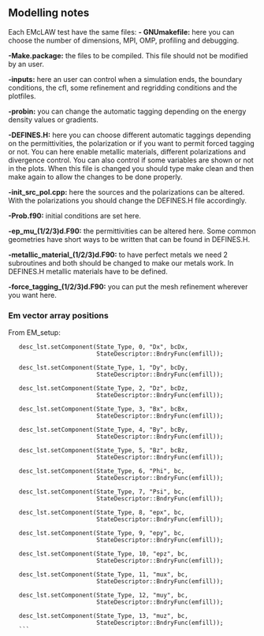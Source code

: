## Modelling notes

Each EMcLAW test have the same files:
**- GNUmakefile:** here you can choose the number of dimensions, MPI, OMP, profiling and debugging.

**-Make.package:** the files to be compiled. This file should not be modified by an user.

**-inputs:** here an user can control when a simulation ends, the boundary conditions, the cfl, some refinement and regridding conditions and the plotfiles.

**-probin:** you can change the automatic tagging depending on the energy density values or gradients.

**-DEFINES.H:** here you can choose different automatic taggings depending on the permittivities, the polarization or if you want to permit forced tagging or not.
You can here enable metallic materials, different polarizations and divergence control. You can also control if some variables are shown or not in the plots. When this file is changed you should type make clean and then make again to allow the changes to be done properly.

**-init_src_pol.cpp:** here the sources and the polarizations can be altered. With the polarizations you should change the DEFINES.H file accordingly.

**-Prob.f90:** initial conditions are set here.

**-ep_mu_(1/2/3)d.F90:** the permittivities can be altered here. Some common geometries have short ways to be written that can be found in DEFINES.H.

**-metallic_material_(1/2/3)d.F90:** to have perfect metals we need 2 subroutines and both should be changed to make our metals work. In DEFINES.H metallic materials have to be defined.

**-force_tagging_(1/2/3)d.F90:** you can put the mesh refinement wherever you want here.

### Em vector array positions
 
 From EM_setup: 
 ```
    desc_lst.setComponent(State_Type, 0, "Dx", bcDx,
                          StateDescriptor::BndryFunc(emfill));

    desc_lst.setComponent(State_Type, 1, "Dy", bcDy,
                          StateDescriptor::BndryFunc(emfill));

    desc_lst.setComponent(State_Type, 2, "Dz", bcDz,
                          StateDescriptor::BndryFunc(emfill));

    desc_lst.setComponent(State_Type, 3, "Bx", bcBx,
                          StateDescriptor::BndryFunc(emfill));

    desc_lst.setComponent(State_Type, 4, "By", bcBy,
                          StateDescriptor::BndryFunc(emfill));

    desc_lst.setComponent(State_Type, 5, "Bz", bcBz,
                          StateDescriptor::BndryFunc(emfill));

    desc_lst.setComponent(State_Type, 6, "Phi", bc,
                          StateDescriptor::BndryFunc(emfill));

    desc_lst.setComponent(State_Type, 7, "Psi", bc,
                          StateDescriptor::BndryFunc(emfill));

    desc_lst.setComponent(State_Type, 8, "epx", bc,
                          StateDescriptor::BndryFunc(emfill));

    desc_lst.setComponent(State_Type, 9, "epy", bc,
                          StateDescriptor::BndryFunc(emfill));

    desc_lst.setComponent(State_Type, 10, "epz", bc,
                          StateDescriptor::BndryFunc(emfill));

    desc_lst.setComponent(State_Type, 11, "mux", bc,
                          StateDescriptor::BndryFunc(emfill));

    desc_lst.setComponent(State_Type, 12, "muy", bc,
                          StateDescriptor::BndryFunc(emfill));

    desc_lst.setComponent(State_Type, 13, "muz", bc,
                          StateDescriptor::BndryFunc(emfill));
	```
